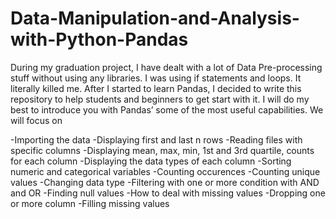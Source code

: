# Data-Manipulation-and-Analysis-with-Python-Pandas
During my graduation project, I have dealt with a lot of Data Pre-processing stuff without using any libraries. I was using if statements and loops. It literally killed me. After I started to learn Pandas, I decided to write this repository to help students and beginners to get start with it. I will do my best to introduce you with Pandas’ some of the most useful capabilities. 
We will focus on

-Importing the data
-Displaying first and last n rows
-Reading files with specific columns
-Displaying mean, max, min, 1st and 3rd quartile, counts for each column
-Displaying the data types of each column
-Sorting numeric and categorical variables
-Counting occurences
-Counting unique values
-Changing data type
-Filtering with one or more condition with AND and OR
-Finding null values
-How to deal with missing values
-Dropping one or more column
-Filling missing values

